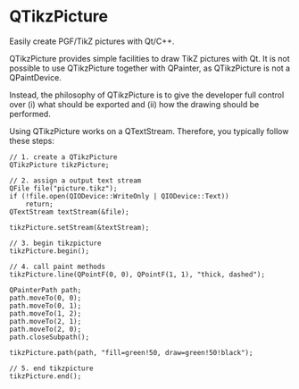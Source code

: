 QTikzPicture
============

Easily create PGF/TikZ pictures with Qt/C++.

QTikzPicture provides simple facilities to draw TikZ pictures with Qt.
It is not possible to use QTikzPicture together with QPainter, as
QTikzPicture is not a QPaintDevice.

Instead, the philosophy of QTikzPicture is to give the developer full
control over (i) what should be exported and (ii) how the drawing
should be performed.

Using QTikzPicture works on a QTextStream. Therefore, you typically
follow these steps:

    // 1. create a QTikzPicture
    QTikzPicture tikzPicture;

    // 2. assign a output text stream
    QFile file("picture.tikz");
    if (!file.open(QIODevice::WriteOnly | QIODevice::Text))
        return;
    QTextStream textStream(&file);

    tikzPicture.setStream(&textStream);

    // 3. begin tikzpicture
    tikzPicture.begin();

    // 4. call paint methods
    tikzPicture.line(QPointF(0, 0), QPointF(1, 1), "thick, dashed");

    QPainterPath path;
    path.moveTo(0, 0);
    path.moveTo(0, 1);
    path.moveTo(1, 2);
    path.moveTo(2, 1);
    path.moveTo(2, 0);
    path.closeSubpath();

    tikzPicture.path(path, "fill=green!50, draw=green!50!black");

    // 5. end tikzpicture
    tikzPicture.end();
